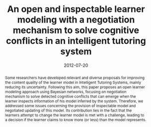 ---
title: 'An open and inspectable learner modeling with a negotiation mechanism to solve cognitive conflicts in an intelligent tutoring system'

# Authors
# If you created a profile for a user (e.g. the default `admin` user), write the username (folder name) here
# and it will be replaced with their full name and linked to their profile.
authors:
  - Evandro Costa
  - admin
  - Jonathas Magalhães
  - Marlos Silva

# Author notes (optional)
#author_notes:
#  - 'Equal contribution'
#  - 'Equal contribution'

date: '2012-07-20'

# Schedule page publish date (NOT publication's date).
publishDate: '2024-02-22T17:03:41.217947Z'

# Publication type.
# Accepts a single type but formatted as a YAML list (for Hugo requirements).
# Enter a publication type from the CSL standard.
publication_types: ['paper-conference']

# Publication name and optional abbreviated publication name.
publication: In *Personalization Approaches in Learning Environments Workshop at UMAP 2012*
publication_short: In *PALE-UMAP*

abstract: 'Some researchers have developed relevant and diverse proposals for improving the content quality of the learner model in Intelligent Tutoring Systems, mainly reducing its uncertainty. Following this aim, this paper proposes an open learner modeling approach using Bayesian networks, focusing on negotiation mechanism to solve detected cognitive conflicts that can emerge when the learner inspects information of his model inferred by the system. Therefore, we addressed some issues concerning the provision of inspectable model and negotiated updating of this model. Its contribution lies in the fact that the learners attempt to change the learner model is met with a challenge, leading to a decision if the learner claims to know more (or less) than the model represents.'

# Summary. An optional shortened abstract.
#summary: Lorem ipsum dolor sit amet, consectetur adipiscing elit. Duis posuere tellus ac convallis placerat. Proin tincidunt magna sed ex sollicitudin condimentum.

tags: [Education, User Modeling, ITS]

# Display this page in the Featured widget?
featured: true

# Custom links (uncomment lines below)
# links:
# - name: Custom Link
#   url: http://example.org

url_pdf: 'https://ceur-ws.org/Vol-872/pale2012_paper_8.pdf'
#url_code: ''
#url_dataset: ''
#url_poster: ''
#url_project: ''
#url_slides: ''
#url_source: ''
#url_video: ''

# Featured image
# To use, add an image named `featured.jpg/png` to your page's folder.
image:
  caption: ''
  focal_point: ''
  preview_only: false

# Associated Projects (optional).
#   Associate this publication with one or more of your projects.
#   Simply enter your project's folder or file name without extension.
#   E.g. `internal-project` references `content/project/internal-project/index.md`.
#   Otherwise, set `projects: []`.
#projects:
#  - Marvin

# Slides (optional).
#   Associate this publication with Markdown slides.
#   Simply enter your slide deck's filename without extension.
#   E.g. `slides: "example"` references `content/slides/example/index.md`.
#   Otherwise, set `slides: ""`.
#slides: example
---